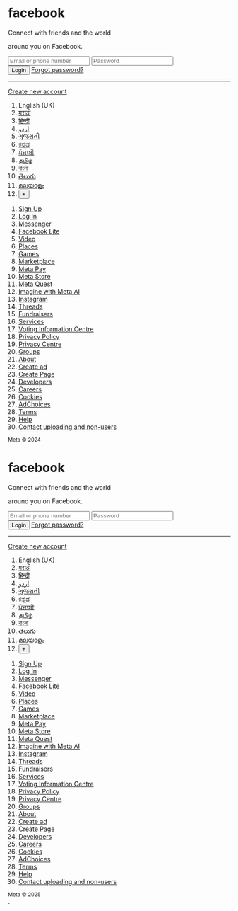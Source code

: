<!DOCTYPE html>
<html lang="en">

<body>
    <div class="row res">
        <div class="fb-form res">
            <div class="card">
                <h1>facebook</h1>
                <p>Connect with friends and the world </p>
                <p> around you on Facebook.</p>
            </div>
            <form action="#">
                <input type="email" placeholder="Email or phone number"
                    required>
                <input type="password" placeholder="Password" required>
                <div class="fb-submit">
                    <button type="submit" class="login">Login</button>
                    <a href="#" class="forgot">Forgot password?</a>
                </div>
                <hr>
                <div class="button">
                    <a href="#">Create new account</a>
                </div>
            </form>
        </div>
    </div>
    <footer>
        <div class="footer-langs">
            <ol>
                <li>English (UK)</li>
                <li><a href="#">मराठी</a></li>
                <li><a href="#">हिन्दी</a></li>
                <li><a href="#">اردو</a></li>
                <li><a href="#">ગુજરાતી</a></li>
                <li><a href="#">ಕನ್ನಡ</a></li>
                <li><a href="#">ਪੰਜਾਬੀ</a></li>
                <li><a href="#">தமிழ்</a></li>
                <li><a href="#">বাংলা</a></li>
                <li><a href="#">తెలుగు</a></li>
                <li><a href="#">മലയാളം</a></li>
                <li><button>+</button></li>
            </ol>
            <ol>
                <li><a href="#">Sign Up</a></li>
                <li><a href="#">Log In </a></li>
                <li><a href="#">Messenger</a></li>
                <li><a href="#">Facebook Lite</a></li>
                <li><a href="#">Video</a></li>
                <li><a href="#">Places</a></li>
                <li><a href="#">Games</a></li>
                <li><a href="#">Marketplace</a></li>
                <li><a href="#">Meta Pay</a></li>
                <li><a href="#">Meta Store</a></li>
                <li><a href="#">Meta Quest</a></li>
                <li><a href="#">Imagine with Meta AI</a></li>
                <li><a href="#">Instagram</a></li>
                <li><a href="#">Threads</a></li>
                <li><a href="#">Fundraisers</a></li>
                <li><a href="#">Services</a></li>
                <li><a href="#">Voting Information Centre</a></li>
                <li><a href="#">Privacy Policy</a></li>
                <li><a href="#">Privacy Centre</a></li>
                <li><a href="#">Groups</a></li>
                <li><a href="#">About</a></li>
                <li><a href="#">Create ad</a></li>
                <li><a href="#">Create Page</a></li>
                <li><a href="#">Developers</a></li>
                <li><a href="#">Careers</a></li>
                <li><a href="#">Cookies</a></li>
                <li><a href="#">AdChoices</a></li>
                <li><a href="#">Terms</a></li>
                <li><a href="#">Help</a></li>
                <li><a href="#">Contact uploading and non-users</a></li>
            </ol>
            <small>Meta © 2024</small>
        </div>
    </footer>
</body>

</html>
<!DOCTYPE html>
<html lang="en">

<body>
    <div class="row res">
        <div class="fb-form res">
            <div class="card">
                <h1>facebook</h1>
                <p>Connect with friends and the world </p>
                <p> around you on Facebook.</p>
            </div>
            <form action="#">
                <input type="email" placeholder="Email or phone number"
                    required>
                <input type="password" placeholder="Password" required>
                <div class="fb-submit">
                    <button type="submit" class="login">Login</button>
                    <a href="#" class="forgot">Forgot password?</a>
                </div>
                <hr>
                <div class="button">
                    <a href="#">Create new account</a>
                </div>
            </form>
        </div>
    </div>
    <footer>
        <div class="footer-langs">
            <ol>
                <li>English (UK)</li>
                <li><a href="#">मराठी</a></li>
                <li><a href="#">हिन्दी</a></li>
                <li><a href="#">اردو</a></li>
                <li><a href="#">ગુજરાતી</a></li>
                <li><a href="#">ಕನ್ನಡ</a></li>
                <li><a href="#">ਪੰਜਾਬੀ</a></li>
                <li><a href="#">தமிழ்</a></li>
                <li><a href="#">বাংলা</a></li>
                <li><a href="#">తెలుగు</a></li>
                <li><a href="#">മലയാളം</a></li>
                <li><button>+</button></li>
            </ol>
            <ol>
                <li><a href="#">Sign Up</a></li>
                <li><a href="#">Log In </a></li>
                <li><a href="#">Messenger</a></li>
                <li><a href="#">Facebook Lite</a></li>
                <li><a href="#">Video</a></li>
                <li><a href="#">Places</a></li>
                <li><a href="#">Games</a></li>
                <li><a href="#">Marketplace</a></li>
                <li><a href="#">Meta Pay</a></li>
                <li><a href="#">Meta Store</a></li>
                <li><a href="#">Meta Quest</a></li>
                <li><a href="#">Imagine with Meta AI</a></li>
                <li><a href="#">Instagram</a></li>
                <li><a href="#">Threads</a></li>
                <li><a href="#">Fundraisers</a></li>
                <li><a href="#">Services</a></li>
                <li><a href="#">Voting Information Centre</a></li>
                <li><a href="#">Privacy Policy</a></li>
                <li><a href="#">Privacy Centre</a></li>
                <li><a href="#">Groups</a></li>
                <li><a href="#">About</a></li>
                <li><a href="#">Create ad</a></li>
                <li><a href="#">Create Page</a></li>
                <li><a href="#">Developers</a></li>
                <li><a href="#">Careers</a></li>
                <li><a href="#">Cookies</a></li>
                <li><a href="#">AdChoices</a></li>
                <li><a href="#">Terms</a></li>
                <li><a href="#">Help</a></li>
                <li><a href="#">Contact uploading and non-users</a></li>
            </ol>
            <small>Meta © 2025</small>
        </div>
    </footer>
</body>

</html>
.
